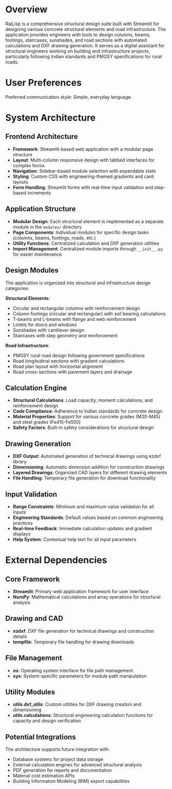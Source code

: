 # Overview

RajLisp is a comprehensive structural design suite built with Streamlit for designing various concrete structural elements and road infrastructure. The application provides engineers with tools to design columns, beams, footings, staircases, sunshades, and road sections with automated calculations and DXF drawing generation. It serves as a digital assistant for structural engineers working on building and infrastructure projects, particularly following Indian standards and PMGSY specifications for rural roads.

# User Preferences

Preferred communication style: Simple, everyday language.

# System Architecture

## Frontend Architecture
- **Framework**: Streamlit-based web application with a modular page structure
- **Layout**: Multi-column responsive design with tabbed interfaces for complex forms
- **Navigation**: Sidebar-based module selection with expandable state
- **Styling**: Custom CSS with engineering-themed gradients and card layouts
- **Form Handling**: Streamlit forms with real-time input validation and step-based increments

## Application Structure
- **Modular Design**: Each structural element is implemented as a separate module in the `modules/` directory
- **Page Components**: Individual modules for specific design tasks (columns, beams, footings, roads, etc.)
- **Utility Functions**: Centralized calculation and DXF generation utilities
- **Import Management**: Centralized module imports through `__init__.py` for easier maintenance

## Design Modules
The application is organized into structural and infrastructure design categories:

**Structural Elements**:
- Circular and rectangular columns with reinforcement design
- Column footings (circular and rectangular) with soil bearing calculations
- T-beams and L-beams with flange and web reinforcement
- Lintels for doors and windows
- Sunshades with cantilever design
- Staircases with step geometry and reinforcement

**Road Infrastructure**:
- PMGSY rural road design following government specifications
- Road longitudinal sections with gradient calculations
- Road plan layout with horizontal alignment
- Road cross-sections with pavement layers and drainage

## Calculation Engine
- **Structural Calculations**: Load capacity, moment calculations, and reinforcement design
- **Code Compliance**: Adherence to Indian standards for concrete design
- **Material Properties**: Support for various concrete grades (M20-M45) and steel grades (Fe415-Fe550)
- **Safety Factors**: Built-in safety considerations for structural design

## Drawing Generation
- **DXF Output**: Automated generation of technical drawings using ezdxf library
- **Dimensioning**: Automatic dimension addition for construction drawings
- **Layered Drawings**: Organized CAD layers for different drawing elements
- **File Handling**: Temporary file generation for download functionality

## Input Validation
- **Range Constraints**: Minimum and maximum value validation for all inputs
- **Engineering Standards**: Default values based on common engineering practices
- **Real-time Feedback**: Immediate calculation updates and gradient displays
- **Help System**: Contextual help text for all input parameters

# External Dependencies

## Core Framework
- **Streamlit**: Primary web application framework for user interface
- **NumPy**: Mathematical calculations and array operations for structural analysis

## Drawing and CAD
- **ezdxf**: DXF file generation for technical drawings and construction details
- **tempfile**: Temporary file handling for drawing downloads

## File Management
- **os**: Operating system interface for file path management
- **sys**: System-specific parameters for module path manipulation

## Utility Modules
- **utils.dxf_utils**: Custom utilities for DXF drawing creation and dimensioning
- **utils.calculations**: Structural engineering calculation functions for capacity and design verification

## Potential Integrations
The architecture supports future integration with:
- Database systems for project data storage
- External calculation engines for advanced structural analysis
- PDF generation for reports and documentation
- Material cost estimation APIs
- Building Information Modeling (BIM) export capabilities